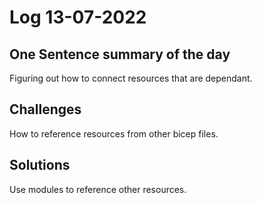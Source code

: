 # Log 13-07-2022

## One Sentence summary of the day
Figuring out how to connect resources that are dependant.

## Challenges
How to reference resources from other bicep files.

## Solutions
Use modules to reference other resources.